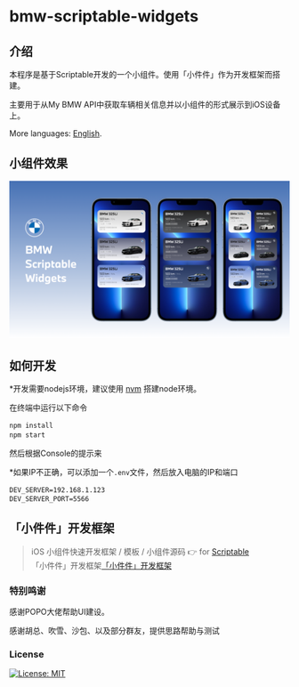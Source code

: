 # bmw-scriptable-widgets

## 介绍
本程序是基于Scriptable开发的一个小组件。使用「小件件」作为开发框架而搭建。

主要用于从My BMW API中获取车辆相关信息并以小组件的形式展示到iOS设备上。

More languages: [English](README.en-us.md).

## 小组件效果
!["效果图"](/screenshots/sc_1.png?raw=true)

## 如何开发
*开发需要nodejs环境，建议使用 [nvm](https://github.com/nvm-sh/nvm) 搭建node环境。

在终端中运行以下命令
```bash
npm install
npm start
```
然后根据Console的提示来

*如果IP不正确，可以添加一个`.env`文件，然后放入电脑的IP和端口
```
DEV_SERVER=192.168.1.123
DEV_SERVER_PORT=5566
```

## 「小件件」开发框架
> iOS 小组件快速开发框架 / 模板 / 小组件源码  👉 for [Scriptable](https://scriptable.app)    
> 「小件件」开发框架[「小件件」开发框架](https://github.com/im3x/Scriptables)


### 特别鸣谢
感谢POPO大佬帮助UI建设。

感谢胡总、吹雪、沙包、以及部分群友，提供思路帮助与测试

### License
[![License: MIT](https://img.shields.io/badge/License-MIT-yellow.svg)](./LICENSE)